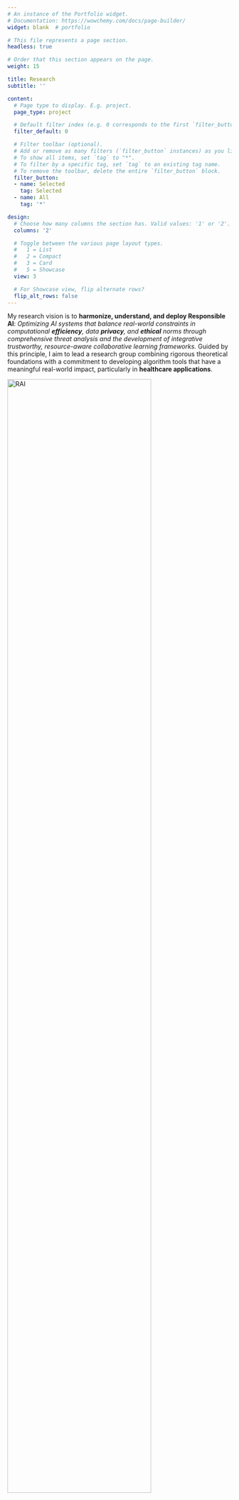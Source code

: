 ```yaml
---
# An instance of the Portfolio widget.
# Documentation: https://wowchemy.com/docs/page-builder/
widget: blank  # portfolio

# This file represents a page section.
headless: true

# Order that this section appears on the page.
weight: 15

title: Research
subtitle: ''

content:
  # Page type to display. E.g. project.
  page_type: project

  # Default filter index (e.g. 0 corresponds to the first `filter_button` instance below).
  filter_default: 0

  # Filter toolbar (optional).
  # Add or remove as many filters (`filter_button` instances) as you like.
  # To show all items, set `tag` to "*".
  # To filter by a specific tag, set `tag` to an existing tag name.
  # To remove the toolbar, delete the entire `filter_button` block.
  filter_button:
  - name: Selected
    tag: Selected
  - name: All
    tag: '*'

design:
  # Choose how many columns the section has. Valid values: '1' or '2'.
  columns: '2'

  # Toggle between the various page layout types.
  #   1 = List
  #   2 = Compact
  #   3 = Card
  #   5 = Showcase
  view: 3

  # For Showcase view, flip alternate rows?
  flip_alt_rows: false
---
```


My research vision is to **harmonize, understand, and deploy Responsible AI**: *Optimizing AI systems that balance real-world constraints in computational **efficiency**, data **privacy**, and **ethical** norms through comprehensive threat analysis and the development of integrative trustworthy, resource-aware collaborative learning frameworks.* Guided by this principle, I aim to lead a research group combining rigorous theoretical foundations with a commitment to developing algorithm tools that have a meaningful real-world impact, particularly in **healthcare applications**.

<img src="img/teaser.png" alt="RAI" style="width:80%;">

### T1: *Harmonizing* Multifaceted Values in AI Trust.

Trust in AI is complex, reflecting the intricate web of social norms and values. Pursuing only one aspect of trustworthiness while neglecting others may lead to unintended consequences.
For instance, overzealous privacy protection can come at the price of transparency, robustness, or fairness. To address these challenges, I have developed innovative collaborative learning approaches that balance key aspects of trustworthy AI, including privacy-preserving learning [<a href="/publication/2023_hybrid_fl_fin/" class="cite-link">FL4DM23&PETs23 <i class="fa fa-trophy"></i></a>] with fairness guarantees [<a href="/publication/fade2021kdd/" class="cite-link">KDD21</a>, <a href="/publication/fair-robust2023tmlr/" class="cite-link">TMLR23</a>], enhanced robustness [<a href="/publication/frp2023/" class="cite-link">AAAI23</a>, <a href="/publication/mecta2023/" class="cite-link">ICLR23a</a>], and provable computation and data efficiency [<a href="/publication/split_mix/" class="cite-link">ICLR22</a>, <a href="/publication/ondynamic/" class="cite-link">FAccT22</a>, <a href="/publication/ecos/" class="cite-link">NeurIPS22a</a>, <a href="/publication/2023dp_opt/" class="cite-link">ICLR24</a>]. These methods are designed to create AI systems that uphold individual privacy while remaining efficient, fair, and accountable.

<div class="col-lg-16 project-item isotope-item js-id-Privacy js-id-Selected js-id-LLM js-id-Large-Models">
  <div class="row align-items-center">
  <div class="col-12 col-md-6">
    <div class="summary-style mb-0 mt-0"><a href="/publication/2023dp_opt/" class="cite-link">[ICLR24]</a> <span href="/publication/2023dp_opt/" style="color: black;">DP-OPT: Make Large Language Model Your Privacy-Preserving Prompt Engineer</span></div>
    <div class="stream-meta article-metadata">
    <div>
      <span class="author-highlighted">Junyuan Hong</span>, <span>Jiachen T. Wang</span>, <span>Chenhui Zhang</span>, <span>Zhangheng Li</span>, <span>Bo Li</span>, <span>Zhangyang Wang</span>
    </div>
    </div>
  </div>
  <div class="col-12 col-md-6 order-first ">
  <a href="/publication/2023dp_opt/">
    <img src="/publication/2023dp_opt/featured.png" alt="DP-OPT: Make Large Language Model Your Privacy-Preserving Prompt Engineer" loading="lazy">
  </a>
  </div>
  </div>
</div>

### T2: *Understanding* Multi-faceted Emerging Risks in GenAI Trust.

As AI evolves from traditional machine learning to generative AI (GenAI), new privacy and trust challenges arise, yet remain opaque due to the complexity of AI models. My research aims to anticipate and address these challenges by developing theoretical frameworks that generalize privacy risk analysis across AI architectures [<a href="/publication/2023neurips_i2f/" class="cite-link">NeurIPS23</a>], introducing novel threat models for generation-driven transfer learning [<a href="/publication/datafree_backdoor2023icml/" class="cite-link">ICML23</a>] and pre-trained foundation models [<a href="/publication/2023finetune_privacy/" class="cite-link">SaTML24</a>], and leveraging insights from integrative benchmarks [<a href="/publication/2024llm_pbe/" class="cite-link">VLDB24 <i class="fa fa-award"></i></a>, <a href="/publication/2024decoding-comp-trust/" class="cite-link">ICML24</a>]. This deeper understanding of GenAI risks further informs the creation of collaborative or multi-agent learning paradigms that prioritize privacy [<a href="/publication/2023dp_opt/" class="cite-link">ICLR24</a>] and safety [<a href="/publication/2024guardagent/" class="cite-link">arXiv24</a>].

<div class="col-lg-16 project-item isotope-item js-id-Privacy js-id-Selected js-id-LLM js-id-Large-Models">
  <div class="row align-items-center">
  <div class="col-12 col-md-6">
    <div class="summary-style mb-0 mt-0"><a href="/2024decoding-comp-trust/" class="cite-link">[ICML24]</a> <span style="color: black;">Decoding Compressed Trust: Scrutinizing the Trustworthiness of Efficient LLMs Under Compression</span></div>
    <div class="stream-meta article-metadata">
    <div>
    

  <span class="author-highlighted">
      Junyuan "Jason" Hong</span><i class="author-notes fas fa-info-circle" data-toggle="tooltip" title="" data-original-title="Equal contribution"></i>, <span>
      Jinhao Duan</span><i class="author-notes fas fa-info-circle" data-toggle="tooltip" title="" data-original-title="Equal contribution"></i>, <span>
      Chenhui Zhang</span><i class="author-notes fas fa-info-circle" data-toggle="tooltip" title="" data-original-title="Equal contribution"></i>, <span>
      Zhangheng Li</span><i class="author-notes fas fa-info-circle" data-toggle="tooltip" title="" data-original-title="Equal contribution"></i>, <span>
      Chulin Xie</span>, <span>
      Kelsey Lieberman</span>, <span>
      James Diffenderfer</span>, <span>
      Brian Bartoldson</span>, <span>
      Ajay Jaiswal</span>, <span>
      Kaidi Xu</span>, <span>
      Bhavya Kailkhura</span>, <span>
      Dan Hendrycks</span>, <span>
      Dawn Song</span>, <span>
      Zhangyang Wang</span>, <span>
      Bo Li</span>
  </div>
    </div>
  </div>
  <div class="col-12 col-md-6 order-first ">
  <a href="/publication/2023dp_opt/">
    <img src="/publication/2024decoding-comp-trust/featured.png" alt="Decoding Compressed Trust: Scrutinizing the Trustworthiness of Efficient LLMs Under Compression" loading="lazy">
  </a>
  </div>
  </div>
</div>

### T3: *Deploying* AI Aligned with Human Norms in Dementia Healthcare.

<!-- ![](/img/health.png) -->

To ground my research in **real-world impacts**, I am actively exploring applications in *healthcare, a domain where trust, privacy, and fairness are paramount*. My projects include clinical-protocol-compliant conversational AI for dementia prevention [<a href="/publication/2024_a_conect/" class="cite-link">ICLRW24</a>] and fair, in-home AI-driven early dementia detection [<a href="/publication/fade2021kdd/" class="cite-link">KDD21</a>, <a href="/publication/ad2020/" class="cite-link">AD20</a>]. These initiatives serve as testbeds for responsible AI principles, particularly in ensuring ethical considerations like patient autonomy, data confidentiality, and equitable access to technology, while demonstrating AI's potential to improve lives.


<div class="col-lg-16 project-item isotope-item js-id-Privacy js-id-Selected js-id-LLM js-id-Large-Models">
  <div class="row align-items-center">
  <div class="col-12 col-md-6">
    <div class="summary-style mb-0 mt-0"><a href="/publication/2024_a_conect/" class="cite-link">[ICLRW24]</a> <span style="color: black;">A-CONECT: Designing AI-based Conversational Chatbot for Early Dementia Intervention</span></div>
    <div class="stream-meta article-metadata">
    <div>
    <span class="author-highlighted">
        Junyuan "Jason" Hong</span><i class="author-notes fas fa-info-circle" data-toggle="tooltip" title="" data-original-title="Equal contribution"></i>, <span>
        Wenqing Zheng</span><i class="author-notes fas fa-info-circle" data-toggle="tooltip" title="" data-original-title="Equal contribution"></i>, <span>
        Han Meng</span>, <span>
        Siqi Liang</span>, <span>
        Anqing Chen</span>, <span>
        Hiroko H. Dodge</span>, <span>
        Jiayu Zhou</span>, <span>
        Zhangyang Wang</span>
    </div>
    </div>
  </div>
  <div class="col-12 col-md-6 order-first ">
  <a href="/publication/2024_a_conect/">
    <img src="/publication/2024_a_conect/featured.png" alt="A-CONECT: Designing AI-based Conversational Chatbot for Early Dementia Intervention" loading="lazy">
  </a>
  </div>
  </div>
</div>
